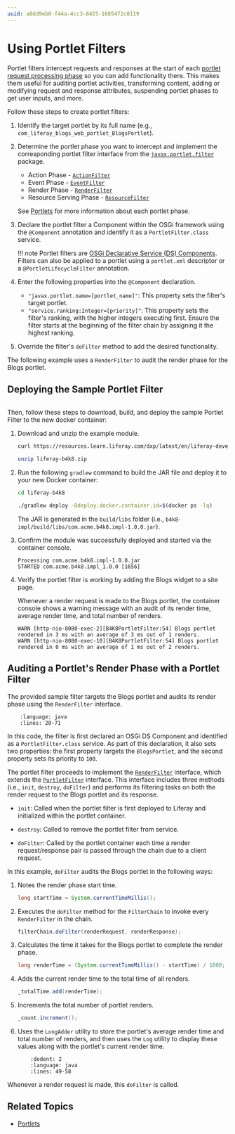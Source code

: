 ```yaml
---
uuid: a8dd9eb8-f44a-4cc3-8425-1685472c0119
---
```

# Using Portlet Filters

Portlet filters intercept requests and responses at the start of each [portlet request processing phase](../../building-applications/developing-a-java-web-application/reference/portlets.md#portlet-phases) so you can add functionality there. This makes them useful for auditing portlet activities, transforming content, adding or modifying request and response attributes, suspending portlet phases to get user inputs, and more.

Follow these steps to create portlet filters:

1. Identify the target portlet by its full name (e.g., `com_liferay_blogs_web_portlet_BlogsPortlet`).

1. Determine the portlet phase you want to intercept and implement the corresponding portlet filter interface from the [`javax.portlet.filter`](https://resources.learn.liferay.com/reference/latest/en/portlet-api/javax/portlet/filter/package-summary.html) package.

   - Action Phase - [`ActionFilter`](https://resources.learn.liferay.com/reference/latest/en/portlet-api/javax/portlet/filter/ActionFilter.html)
   - Event Phase - [`EventFilter`](https://resources.learn.liferay.com/reference/latest/en/portlet-api/javax/portlet/filter/EventFilter.html)
   - Render Phase - [`RenderFilter`](https://resources.learn.liferay.com/reference/latest/en/portlet-api/javax/portlet/filter/RenderFilter.html)
   - Resource Serving Phase - [`ResourceFilter`](https://resources.learn.liferay.com/reference/latest/en/portlet-api/javax/portlet/filter/ResourceFilter.html)

   See [Portlets](../../building-applications/developing-a-java-web-application/reference/portlets.md#portlet-phases) for more information about each portlet phase.

1. Declare the portlet filter a Component within the OSGi framework using the `@Component` annotation and identify it as a `PortletFilter.class` service.

   !!! note
       Portlet filters are [OSGi Declarative Service (DS) Components](https://enroute.osgi.org/FAQ/300-declarative-services.html). Filters can also be applied to a portlet using a `portlet.xml` descriptor or a `@PortletLifecycleFilter` annotation.

1. Enter the following properties into the `@Component` declaration.

   - `"javax.portlet.name=[portlet_name]"`: This property sets the filter's target portlet.
   - `"service.ranking:Integer=[priority]"`: This property sets the filter's ranking, with the higher integers executing first. Ensure the filter starts at the beginning of the filter chain by assigning it the highest ranking.

1. Override the filter's `doFilter` method to add the desired functionality.

The following example uses a `RenderFilter` to audit the render phase for the Blogs portlet.

## Deploying the Sample Portlet Filter

```{include} /_snippets/run-liferay-portal.md
```

Then, follow these steps to download, build, and deploy the sample Portlet Filter to the new docker container:

1. Download and unzip the example module.

   ```bash
   curl https://resources.learn.liferay.com/dxp/latest/en/liferay-development/liferay-internals/extending-liferay/liferay-b4k8.zip -O
   ```

   ```bash
   unzip liferay-b4k8.zip
   ```

1. Run the following `gradlew` command to build the JAR file and deploy it to your new Docker container:

   ```bash
   cd liferay-b4k8

   ./gradlew deploy -Ddeploy.docker.container.id=$(docker ps -lq)
   ```

   The JAR is generated in the `build/libs` folder (i.e., `b4k8-impl/build/libs/com.acme.b4k8.impl-1.0.0.jar`).

1. Confirm the module was successfully deployed and started via the container console.

   ```log
   Processing com.acme.b4k8.impl-1.0.0.jar
   STARTED com.acme.b4k8.impl_1.0.0 [1656]
   ```

1. Verify the portlet filter is working by adding the Blogs widget to a site page.

   Whenever a render request is made to the Blogs portlet, the container console shows a warning message with an audit of its render time, average render time, and total number of renders.

   ```log
   WARN [http-nio-8080-exec-2][B4K8PortletFilter:54] Blogs portlet rendered in 3 ms with an average of 3 ms out of 1 renders.
   WARN [http-nio-8080-exec-10][B4K8PortletFilter:54] Blogs portlet rendered in 0 ms with an average of 1 ms out of 2 renders.
   ```

## Auditing a Portlet's Render Phase with a Portlet Filter

The provided sample filter targets the Blogs portlet and audits its render phase using the `RenderFilter` interface.

```{literalinclude} ./using-portlet-filters/resources/liferay-b4k8.zip/b4k8-impl/src/main/java/com/acme/b4k8/internal/portlet/filter/B4K8PortletFilter.java
    :language: java
    :lines: 20-71
```

In this code, the filter is first declared an OSGi DS Component and identified as a `PortletFilter.class` service. As part of this declaration, it also sets two properties: the first property targets the `BlogsPortlet`, and the second property sets its priority to `100`.

The portlet filter proceeds to implement the [`RenderFilter`](https://resources.learn.liferay.com/reference/latest/en/portlet-api/javax/portlet/filter/RenderFilter.html) interface, which extends the [`PortletFilter`](https://resources.learn.liferay.com/reference/latest/en/portlet-api/javax/portlet/filter/PortletFilter.html) interface. This interface includes three methods (i.e., `init`, `destroy`, `doFilter`) and performs its filtering tasks on both the render request to the Blogs portlet and its response.

- `init`: Called when the portlet filter is first deployed to Liferay and initialized within the portlet container.

- `destroy`: Called to remove the portlet filter from service.

- `doFilter`: Called by the portlet container each time a render request/response pair is passed through the chain due to a client request.

In this example, `doFilter` audits the Blogs portlet in the following ways:

1. Notes the render phase start time.

   ```java
   long startTime = System.currentTimeMillis();
   ```

1. Executes the `doFilter` method for the `FilterChain` to invoke every `RenderFilter` in the chain.

   ```java
   filterChain.doFilter(renderRequest, renderResponse);
   ```

1. Calculates the time it takes for the Blogs portlet to complete the render phase.

   ```java
   long renderTime = (System.currentTimeMillis() - startTime) / 1000;
   ```

1. Adds the current render time to the total time of all renders.

   ```java
   _totalTime.add(renderTime);
   ```

1. Increments the total number of portlet renders.

   ```java
   _count.increment();
   ```

1. Uses the `LongAdder` utility to store the portlet's average render time and total number of renders, and then uses the `Log` utility to display these values along with the portlet's current render time.

   ```{literalinclude} ./using-portlet-filters/resources/liferay-b4k8.zip/b4k8-impl/src/main/java/com/acme/b4k8/internal/portlet/filter/B4K8PortletFilter.java
       :dedent: 2
       :language: java
       :lines: 49-58
   ```

Whenever a render request is made, this `doFilter` is called.

## Related Topics

- [Portlets](../../building-applications/developing-a-java-web-application/reference/portlets.md)
